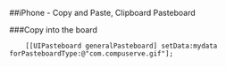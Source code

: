 
##iPhone - Copy and Paste, Clipboard Pasteboard

###Copy into the board
```macos
 	[[UIPasteboard generalPasteboard] setData:mydata forPasteboardType:@"com.compuserve.gif"];
 ```


